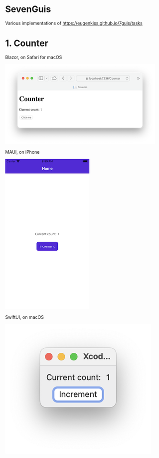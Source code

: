 # SevenGuis
Various implementations of https://eugenkiss.github.io/7guis/tasks

# 1. Counter

Blazor, on Safari for macOS

![](assets/1-counter-blazor.png)

MAUI, on iPhone

![](assets/1-counter-maui-ios.png)

SwiftUI, on macOS

![](assets/1-counter-swiftui-macos.png)

